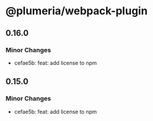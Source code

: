 # @plumeria/webpack-plugin

## 0.16.0

### Minor Changes

- cefae5b: feat: add license to npm

## 0.15.0

### Minor Changes

- cefae5b: feat: add license to npm
